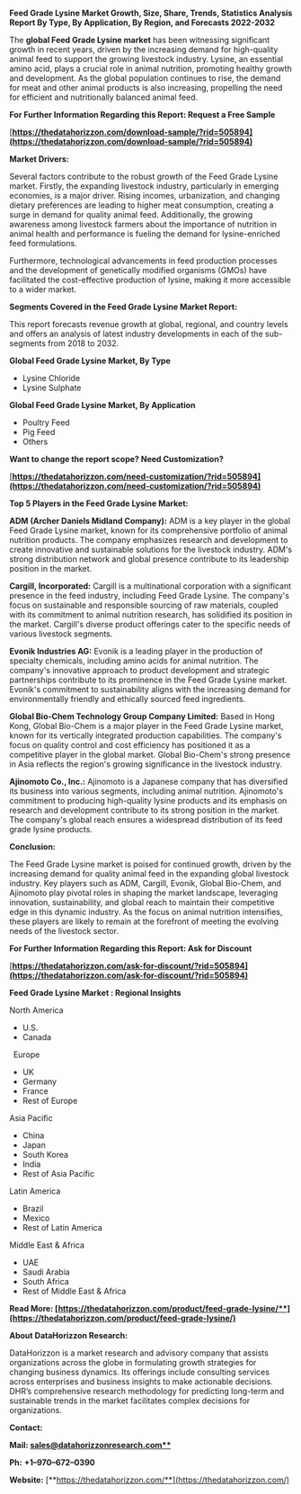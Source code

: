 ﻿**Feed Grade Lysine  Market Growth, Size, Share, Trends, Statistics Analysis Report By Type, By Application, By Region, and Forecasts 2022-2032**

The **global Feed Grade Lysine market** has been witnessing significant growth in recent years, driven by the increasing demand for high-quality animal feed to support the growing livestock industry. Lysine, an essential amino acid, plays a crucial role in animal nutrition, promoting healthy growth and development. As the global population continues to rise, the demand for meat and other animal products is also increasing, propelling the need for efficient and nutritionally balanced animal feed. 

**For Further Information Regarding this Report: Request a Free Sample**	

[**https://thedatahorizzon.com/download-sample/?rid=505894](https://thedatahorizzon.com/download-sample/?rid=505894)** 

**Market Drivers:**

Several factors contribute to the robust growth of the Feed Grade Lysine market. Firstly, the expanding livestock industry, particularly in emerging economies, is a major driver. Rising incomes, urbanization, and changing dietary preferences are leading to higher meat consumption, creating a surge in demand for quality animal feed. Additionally, the growing awareness among livestock farmers about the importance of nutrition in animal health and performance is fueling the demand for lysine-enriched feed formulations.

Furthermore, technological advancements in feed production processes and the development of genetically modified organisms (GMOs) have facilitated the cost-effective production of lysine, making it more accessible to a wider market.

**Segments Covered in the Feed Grade Lysine Market Report:** 

This report forecasts revenue growth at global, regional, and country levels and offers an analysis of latest industry developments in each of the sub-segments from 2018 to 2032.

**Global Feed Grade Lysine Market, By Type**

- Lysine Chloride
- Lysine Sulphate

**Global Feed Grade Lysine Market, By Application**

- Poultry Feed
- Pig Feed
- Others

**Want to change the report scope? Need Customization?**

[**https://thedatahorizzon.com/need-customization/?rid=505894](https://thedatahorizzon.com/need-customization/?rid=505894)** 

**Top 5 Players in the Feed Grade Lysine Market:**

**ADM (Archer Daniels Midland Company):** ADM is a key player in the global Feed Grade Lysine market, known for its comprehensive portfolio of animal nutrition products. The company emphasizes research and development to create innovative and sustainable solutions for the livestock industry. ADM's strong distribution network and global presence contribute to its leadership position in the market.

**Cargill, Incorporated:** Cargill is a multinational corporation with a significant presence in the feed industry, including Feed Grade Lysine. The company's focus on sustainable and responsible sourcing of raw materials, coupled with its commitment to animal nutrition research, has solidified its position in the market. Cargill's diverse product offerings cater to the specific needs of various livestock segments.

**Evonik Industries AG:** Evonik is a leading player in the production of specialty chemicals, including amino acids for animal nutrition. The company's innovative approach to product development and strategic partnerships contribute to its prominence in the Feed Grade Lysine market. Evonik's commitment to sustainability aligns with the increasing demand for environmentally friendly and ethically sourced feed ingredients.

**Global Bio-Chem Technology Group Company Limited:** Based in Hong Kong, Global Bio-Chem is a major player in the Feed Grade Lysine market, known for its vertically integrated production capabilities. The company's focus on quality control and cost efficiency has positioned it as a competitive player in the global market. Global Bio-Chem's strong presence in Asia reflects the region's growing significance in the livestock industry.

**Ajinomoto Co., Inc.:** Ajinomoto is a Japanese company that has diversified its business into various segments, including animal nutrition. Ajinomoto's commitment to producing high-quality lysine products and its emphasis on research and development contribute to its strong position in the market. The company's global reach ensures a widespread distribution of its feed grade lysine products.

**Conclusion:**

The Feed Grade Lysine market is poised for continued growth, driven by the increasing demand for quality animal feed in the expanding global livestock industry. Key players such as ADM, Cargill, Evonik, Global Bio-Chem, and Ajinomoto play pivotal roles in shaping the market landscape, leveraging innovation, sustainability, and global reach to maintain their competitive edge in this dynamic industry. As the focus on animal nutrition intensifies, these players are likely to remain at the forefront of meeting the evolving needs of the livestock sector.

**For Further Information Regarding this Report: Ask for Discount**	

[**https://thedatahorizzon.com/ask-for-discount/?rid=505894](https://thedatahorizzon.com/ask-for-discount/?rid=505894)**  

**Feed Grade Lysine Market : Regional Insights**

North America

- U.S.
- Canada

` `Europe

- UK
- Germany
- France
- Rest of Europe

Asia Pacific

- China
- Japan
- South Korea
- India
- Rest of Asia Pacific

Latin America

- Brazil
- Mexico
- Rest of Latin America

Middle East & Africa

- UAE
- Saudi Arabia
- South Africa
- Rest of Middle East & Africa

**Read More: [https://thedatahorizzon.com/product/feed-grade-lysine/**](https://thedatahorizzon.com/product/feed-grade-lysine/)** 

**About DataHorizzon Research:**

DataHorizzon is a market research and advisory company that assists organizations across the globe in formulating growth strategies for changing business dynamics. Its offerings include consulting services across enterprises and business insights to make actionable decisions. DHR’s comprehensive research methodology for predicting long-term and sustainable trends in the market facilitates complex decisions for organizations.

**Contact:**

**Mail: [sales@datahorizzonresearch.com**](mailto:sales@datahorizzonresearch.com)**

**Ph:** **+1–970–672–0390**

**Website:** [**https://thedatahorizzon.com/**](https://thedatahorizzon.com/)

